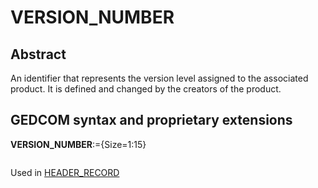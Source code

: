 ﻿<!-- licence GPL V2, cf https://github.com/TitiFix/geneweb -->
# VERSION_NUMBER
## Abstract
An identifier that represents the version level assigned to the associated product. It is defined and
changed by the creators of the product.


## GEDCOM syntax and proprietary extensions

**VERSION_NUMBER**:={Size=1:15}
<pre>
</pre>
Used in <a href=Ged.HEADER_RECORD.md>HEADER_RECORD</a><br />

